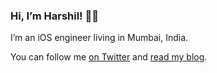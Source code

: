 ### Hi, I’m Harshil! 👋🏽

I’m an iOS engineer living in Mumbai, India.

You can follow me [on Twitter](https://twitter.com/harshil "Follow @harshil on Twitter") and [read my blog](https://harshil.net).
